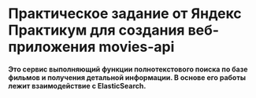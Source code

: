 # Практическое задание от Яндекс Практикум для создания веб-приложения movies-api

#### Это сервис выполняющий функции полнотекстового поиска по базе фильмов и получения детальной информации. В основе его работы лежит взаимодействие с ElasticSearch.